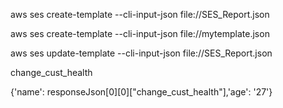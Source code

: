 aws ses create-template --cli-input-json file://SES_Report.json

aws ses create-template --cli-input-json file://mytemplate.json

aws ses update-template --cli-input-json file://SES_Report.json

change_cust_health

{'name': responseJson[0][0]["change_cust_health"],'age': '27'}


